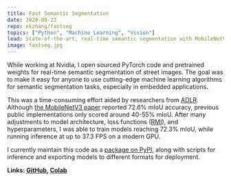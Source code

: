 ```yaml
---
title: Fast Semantic Segmentation
date: 2020-08-23
repo: ekzhang/fastseg
topics: ["Python", "Machine Learning", "Vision"]
lead: State-of-the-art, real-time semantic segmentation with MobileNetV3.
image: fastseg.jpg
---
```


While working at Nvidia, I open sourced PyTorch code and pretrained weights for
real-time semantic segmentation of street images. The goal was to make it easy
for anyone to use cutting-edge machine learning algorithms for semantic
segmentation tasks, especially in embedded applications.

This was a time-consuming effort aided by researchers from
[ADLR](https://nv-adlr.github.io/). Although
[the MobileNetV3 paper](https://arxiv.org/abs/1905.02244v5) reported 72.6% mIoU
accuracy, previous public implementations only scored around 40-55% mIoU. After
many adjustments to model architecture, loss functions
([RMI](https://arxiv.org/abs/1910.12037)), and hyperparameters, I was able to
train models reaching 72.3% mIoU, while running inference at up to 37.3 FPS on a
modern GPU.

I currently maintain this code as a
<a href="https://pypi.org/project/fastseg/">package on PyPI</a>, along with
scripts for inference and exporting models to different formats for deployment.

**Links: [GitHub](https://github.com/ekzhang/fastseg),
[Colab](https://colab.research.google.com/github/ekzhang/fastseg/blob/master/demo/fastseg-semantic-segmentation.ipynb)**
